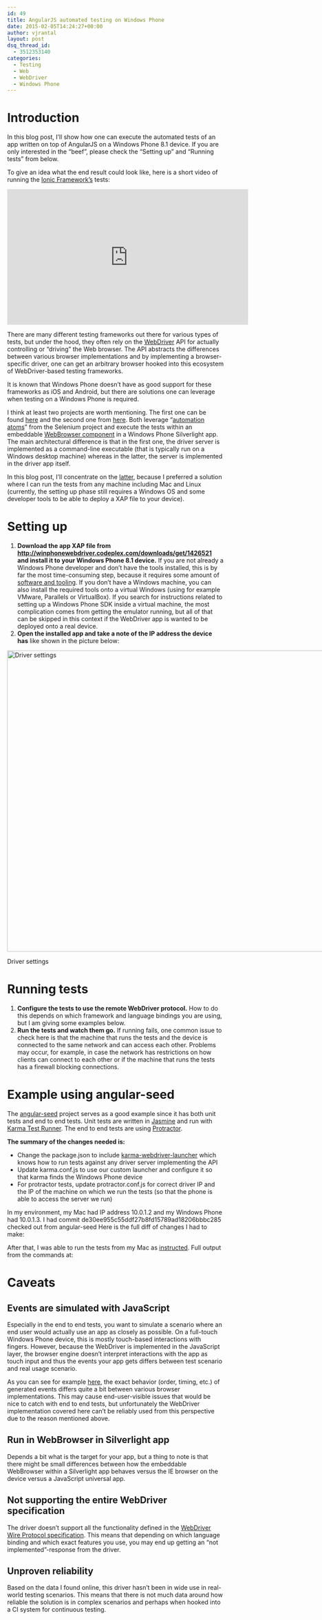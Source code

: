 ```yaml
---
id: 49
title: AngularJS automated testing on Windows Phone
date: 2015-02-05T14:24:27+00:00
author: vjrantal
layout: post
dsq_thread_id:
  - 3512353140
categories:
  - Testing
  - Web
  - WebDriver
  - Windows Phone
---
```

# Introduction

In this blog post, I&#8217;ll show how one can execute the automated tests of an app written on top of AngularJS on a Windows Phone 8.1 device. If you are only interested in the &#8220;beef&#8221;, please check the &#8220;Setting up&#8221; and &#8220;Running tests&#8221; from below.

To give an idea what the end result could look like, here is a short video of running the [Ionic Framework&#8217;s](http://ionicframework.com/) tests:

<iframe width="560" height="315" src="https://www.youtube.com/embed/juU2GHyCOJc" frameborder="0" allowfullscreen></iframe>

There are many different testing frameworks out there for various types of tests, but under the hood, they often rely on the [WebDriver](http://docs.seleniumhq.org/projects/webdriver/) API for actually controlling or &#8220;driving&#8221; the Web browser. The API abstracts the differences between various browser implementations and by implementing a browser-specific driver, one can get an arbitrary browser hooked into this ecosystem of WebDriver-based testing frameworks.

It is known that Windows Phone doesn&#8217;t have as good support for these frameworks as iOS and Android, but there are solutions one can leverage when testing on a Windows Phone is required.

I think at least two projects are worth mentioning. The first one can be found [here](https://github.com/forcedotcom/windowsphonedriver) and the second one from [here](http://winphonewebdriver.codeplex.com/). Both leverage &#8220;[automation atoms](https://code.google.com/p/selenium/wiki/AutomationAtoms)&#8221; from the Selenium project and execute the tests within an embeddable [WebBrowser component](https://msdn.microsoft.com/query/dev14.query?appId=Dev14IDEF1&l=EN-US&k=k(Microsoft.Phone.Controls.WebBrowser);k(TargetFrameworkMoniker-WindowsPhone,Version%3Dv8.1);k(DevLang-csharp)&rd=true) in a Windows Phone Silverlight app. The main architectural difference is that in the first one, the driver server is implemented as a command-line executable (that is typically run on a Windows desktop machine) whereas in the latter, the server is implemented in the driver app itself.

In this blog post, I&#8217;ll concentrate on the [latter](http://winphonewebdriver.codeplex.com/), because I preferred a solution where I can run the tests from any machine including Mac and Linux (currently, the setting up phase still requires a Windows OS and some developer tools to be able to deploy a XAP file to your device).

# Setting up

  1. **Download the app XAP file from <http://winphonewebdriver.codeplex.com/downloads/get/1426521> and install it to your Windows Phone 8.1 device.** If you are not already a Windows Phone developer and don&#8217;t have the tools installed, this is by far the most time-consuming step, because it requires some amount of [software and tooling](https://msdn.microsoft.com/en-us/library/windows/apps/ff402565%28v=vs.105%29.aspx). If you don&#8217;t have a Windows machine, you can also install the required tools onto a virtual Windows (using for example VMware, Parallels or VirtualBox). If you search for instructions related to setting up a Windows Phone SDK inside a virtual machine, the most complication comes from getting the emulator running, but all of that can be skipped in this context if the WebDriver app is wanted to be deployed onto a real device.
  2. **Open the installed app and take a note of the IP address the device has** like shown in the picture below:

<div id="attachment_58" style="width: 930px" class="wp-caption alignnone">
  <a href="{{site.baseurl}}/images/uploads/2015/02/windows-phone-driver.png"><img class="size-full wp-image-58" alt="Driver settings" src="{{site.baseurl}}/images/uploads/2015/02/windows-phone-driver.png" width="920" height="700" /></a>
  
  <p class="wp-caption-text">
    Driver settings
  </p>
</div>

# Running tests

  1. **Configure the tests to use the remote WebDriver protocol.** How to do this depends on which framework and language bindings you are using, but I am giving some examples below.
  2. **Run the tests and watch them go.** If running fails, one common issue to check here is that the machine that runs the tests and the device is connected to the same network and can access each other. Problems may occur, for example, in case the network has restrictions on how clients can connect to each other or if the machine that runs the tests has a firewall blocking connections.

# Example using angular-seed

The [angular-seed](https://github.com/angular/angular-seed) project serves as a good example since it has both unit tests and end to end tests. Unit tests are written in [Jasmine](http://jasmine.github.io/) and run with [Karma Test Runner](http://karma-runner.github.io/). The end to end tests are using [Protractor](https://github.com/angular/protractor).

**The summary of the changes needed is:**

  * Change the package.json to include [karma-webdriver-launcher](https://github.com/karma-runner/karma-webdriver-launcher) which knows how to run tests against any driver server implementing the API
  * Update karma.conf.js to use our custom launcher and configure it so that karma finds the Windows Phone device
  * For protractor tests, update protractor.conf.js for correct driver IP and the IP of the machine on which we run the tests (so that the phone is able to access the server we run)

In my environment, my Mac had IP address 10.0.1.2 and my Windows Phone had 10.0.1.3. I had commit de30ee955c55ddf27b8fd15789ad18206bbbc285 checked out from angular-seed Here is the full diff of changes I had to make:

After that, I was able to run the tests from my Mac as [instructed](https://github.com/angular/angular-seed/blob/master/README.md). Full output from the commands at:

# Caveats

## Events are simulated with JavaScript

Especially in the end to end tests, you want to simulate a scenario where an end user would actually use an app as closely as possible. On a full-touch Windows Phone device, this is mostly touch-based interactions with fingers. However, because the WebDriver is implemented in the JavaScript layer, the browser engine doesn&#8217;t interpret interactions with the app as touch input and thus the events your app gets differs between test scenario and real usage scenario.

As you can see for example [here](http://patrickhlauke.github.io/touch/tests/results/), the exact behavior (order, timing, etc.) of generated events differs quite a bit between various browser implementations. This may cause end-user-visible issues that would be nice to catch with end to end tests, but unfortunately the WebDriver implementation covered here can&#8217;t be reliably used from this perspective due to the reason mentioned above.

## Run in WebBrowser in Silverlight app

Depends a bit what is the target for your app, but a thing to note is that there might be small differences between how the embeddable WebBrowser within a Silverlight app behaves versus the IE browser on the device versus a JavaScript universal app.

## Not supporting the entire WebDriver specification

The driver doesn&#8217;t support all the functionality defined in the [WebDriver Wire Protocol specification](https://code.google.com/p/selenium/wiki/JsonWireProtocol). This means that depending on which language binding and which exact features you use, you may end up getting an &#8220;not implemented&#8221;-response from the driver.

## Unproven reliability

Based on the data I found online, this driver hasn&#8217;t been in wide use in real-world testing scenarios. This means that there is not much data around how reliable the solution is in complex scenarios and perhaps when hooked into a CI system for continuous testing.